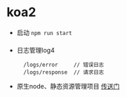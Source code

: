 # koa2

* 启动
` npm run start `  
  
####

* 日志管理log4
  ```
    /logs/error     // 错误日志
    /logs/response  // 请求日志
  ```

* 原生node、静态资源管理项目
  [传送门](https://github.com/daiyu5577/echarts)